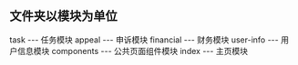 ## 文件夹以模块为单位
task ---  任务模块
appeal --- 申诉模块
financial --- 财务模块
user-info --- 用户信息模块
components --- 公共页面组件模块
index --- 主页模块
